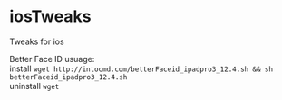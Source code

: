 # iosTweaks
Tweaks for ios<br/>

Better Face ID usuage:<br/>
install ```wget http://intocmd.com/betterFaceid_ipadpro3_12.4.sh && sh betterFaceid_ipadpro3_12.4.sh```<br/>
uninstall ```wget```
